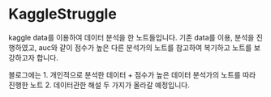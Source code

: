 # KaggleStruggle

kaggle data를 이용하여 데이터 분석을 한 노트들입니다.
기존 data를 이용, 분석을 진행하였고, auc와 같이 점수가 높은 다른 분석가의 노트를 참고하여 복기하고 노트를 보강하고자 합니다.

블로그에는 1. 개인적으로 분석한 데이터 + 점수가 높은 데이터 분석가의 노트를 따라 진행한 노트 
          2. 데이터관한 해설
두 가지가 올라갈 예정입니다.

